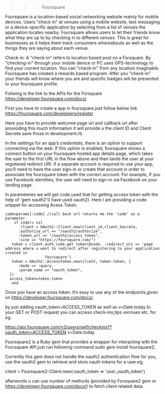 >>>Foursquare 

Foursquare is a location-based social networking website mainly for mobile devices. Users "check in" at venues using a mobile website, text messaging or a device-specific application by selecting from a list of venues the application locates nearby.
Foursquare allows users to let their friends know what they are up to by checking in to different venues. This is great for businesses as it helps them track consumers whereabouts as well as the things they are saying about each venue. 

Check-in: A "check-in" refers to location based post on a Forsquare. By "checking-in" through your mobile device or PC uses GPS-technology to find your current location. You can "check-in" from any location imaginable. Foursquare has created a rewards based program. After you "check-in" your friends will know where you are and specific badges will be presented to your foursquare profile. 

Follwing is the link to the APIs for the Forsquare 
https://developer.foursquare.com/docs/

First you have to create a app in foursquare.just follow below link
https://foursquare.com/developers/register

Here you have to provide welcome page url and callback url after provioding this much information it will provide u the client ID and Client Secrete save those in development.rb.

In the settings for an app’s credentials, there is an option to support connecting via the web. If this option is enabled, foursquare shows a connect button on your foursquare hosted app details page, which takes the user to the first URL in the flow above and then lands the user at your registered redirect URI. If a separate account is required to use your app, you‘ll need to have the user sign-in or create that account in order to associate the foursquare token with the correct account. For example, if you use Facebook identities, the user will need to sign-in via Facebook on your landing page.

In parameteres we will get code,used that for getting access token with the help of 'gem oauth2'(I have used oauth2).
Here I am providing a code snippet for accessing Acess Token.
 
	code=params[:code] //call back url returns me the 'code' as a parameter
        if code!= nil
           client = OAuth2::Client.new(client_id,client_Secrete,
          :authorize_url => "/oauth2/authorize",
          :token_url => "/oauth2/access_token",
          :site => "https://foursquare.com/")
       token = client.auth_code.get_token(@code, :redirect_uri => 'page address where u want to redirect after registering to your application created in 
                      foursquare')
       token = OAuth2::AccessToken.new(client, token.token, {
          :mode => :query,
          :param_name => "oauth_token",
      })
      access_token=token.token
       end


Once you have an access token. It’s easy to use any of the endpoints,given on https://developer.foursquare.com/docs/.

by just adding oauth_token=ACCESS_TOKEN as well as v=Date.today to your GET or POST request you can access check-ins,tips vennues etc. for eg.

https://api.foursquare.com/v2/users/self/checkins??oauth_token=ACCESS_TOKEN v=Date.today


Foursquare2 is a Ruby gem that provides a wrapper for interacting with the Foursquare API.just run following command
sudo gem install foursquare2.

Currently this gem does not handle the oauth2 authentication flow for you, use the oauth2 gem to retrieve and store oauth tokens for a user.eg;

client = Foursquare2::Client.new(:oauth_token => 'user_oauth_token')

afterwords u can use number of methods (provided by Forsquare2 gem or https://developer.foursquare.com/docs/) to fetch client related data.


